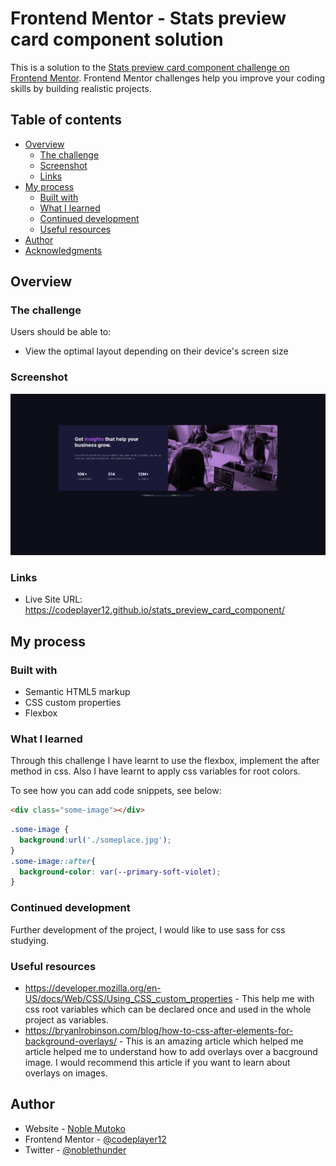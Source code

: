 # Frontend Mentor - Stats preview card component solution

This is a solution to the [Stats preview card component challenge on Frontend Mentor](https://www.frontendmentor.io/challenges/stats-preview-card-component-8JqbgoU62). Frontend Mentor challenges help you improve your coding skills by building realistic projects. 

## Table of contents

- [Overview](#overview)
  - [The challenge](#the-challenge)
  - [Screenshot](#screenshot)
  - [Links](#links)
- [My process](#my-process)
  - [Built with](#built-with)
  - [What I learned](#what-i-learned)
  - [Continued development](#continued-development)
  - [Useful resources](#useful-resources)
- [Author](#author)
- [Acknowledgments](#acknowledgments)

## Overview

### The challenge

Users should be able to:

- View the optimal layout depending on their device's screen size

### Screenshot

![](./screenshot.png)

### Links
- Live Site URL: https://codeplayer12.github.io/stats_preview_card_component/

## My process

### Built with

- Semantic HTML5 markup
- CSS custom properties
- Flexbox

### What I learned

Through this challenge I have learnt to use the flexbox, implement the after method in css. Also I have learnt to apply css variables for root colors.

To see how you can add code snippets, see below:

```html
<div class="some-image"></div>
```
```css
.some-image {
  background:url('./someplace.jpg');
}
.some-image::after{
  background-color: var(--primary-soft-violet);
}
```


### Continued development

Further development of the project, I would like to use sass for css studying.


### Useful resources

- https://developer.mozilla.org/en-US/docs/Web/CSS/Using_CSS_custom_properties - This help me with css root variables which can be declared once and used in the whole project as variables.
- https://bryanlrobinson.com/blog/how-to-css-after-elements-for-background-overlays/ - This is an amazing article which helped me article helped me to understand how to add overlays over a bacground image. I would recommend this article if you want to learn about overlays on images.

## Author

- Website - [Noble Mutoko](https://www.your-site.com)
- Frontend Mentor - [@codeplayer12](https://www.frontendmentor.io/profile/codeplayer12)
- Twitter - [@noblethunder](https://www.twitter.com/noblethunder)


